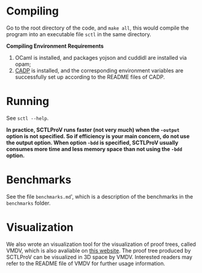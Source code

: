 # Compiling
Go to the root directory of the code, and `make all`, this would compile the program into an executable file `sctl` in the same directory.

**Compiling Environment Requirements**

1. OCaml is installed, and packages yojson and cuddidl are installed via opam;
2. [CADP](http://cadp.inria.fr/) is installed, and the corresponding environment variables are successfully set up according to the README files of CADP.

# Running

See ```sctl --help```.

**In practice, SCTLProV runs faster (not very much) when the `-output` option is not specified. 
So if efficiency is your main concern, do not use the output option.
When option `-bdd` is specified, SCTLProV usually consumes more time and less memory space than not using the `-bdd` option.**

# Benchmarks
See the file `benchmarks.md`', which is a description of the benchmarks in the `benchmarks` folder.


# Visualization
We also wrote an visualization tool for the visualization of proof trees, called VMDV, which is also avaliable on [this website](https://github.com/terminatorlxj/vmdv). The proof tree produced by SCTLProV can be visualized in 3D space by VMDV. Interested readers may refer to the README file of VMDV for further usage information.

